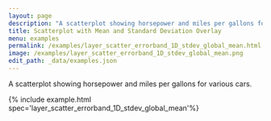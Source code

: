 ```yaml
---
layout: page
description: "A scatterplot showing horsepower and miles per gallons for various cars."
title: Scatterplot with Mean and Standard Deviation Overlay
menu: examples
permalink: /examples/layer_scatter_errorband_1D_stdev_global_mean.html
image: /examples/layer_scatter_errorband_1D_stdev_global_mean.png
edit_path: _data/examples.json
---
```


A scatterplot showing horsepower and miles per gallons for various cars.

{% include example.html spec='layer_scatter_errorband_1D_stdev_global_mean'%}
